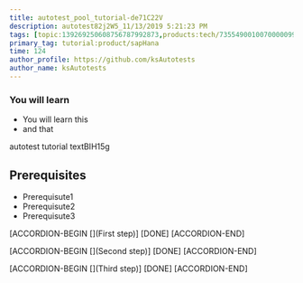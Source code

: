 ```yaml
---
title: autotest_pool_tutorial-de71C22V
description: autotest82j2W5_11/13/2019 5:21:23 PM
tags: [topic:139269250608756787992873,products:tech/73554900100700000996,tutorial:experience/advanced]
primary_tag: tutorial:product/sapHana
time: 124
author_profile: https://github.com/ksAutotests
author_name: ksAutotests
---
```

### You will learn
- You will learn this
- and that

autotest tutorial textBIH15g

## Prerequisites
- Prerequisute1
- Prerequisute2
- Prerequisute3

[ACCORDION-BEGIN [](First step)]
[DONE]
[ACCORDION-END]

[ACCORDION-BEGIN [](Second step)]
[DONE]
[ACCORDION-END]

[ACCORDION-BEGIN [](Third step)]
[DONE]
[ACCORDION-END]

